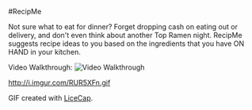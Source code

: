 #RecipMe

Not sure what to eat for dinner? Forget dropping cash on eating out or delivery, and don't even think about another Top Ramen night. RecipMe suggests recipe ideas to you based on the ingredients that you have ON HAND in your kitchen.

Video Walkthrough:
<img src='http://i.imgur.com/wlTtl4t.gif' title='RecipME Video Walkthrough' width='' alt='Video Walkthrough' />

http://i.imgur.com/RUR5XFn.gif

GIF created with [LiceCap](http://www.cockos.com/licecap/).
